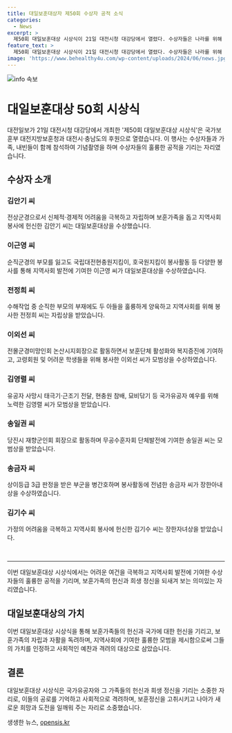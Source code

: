 ```yaml
---
title: 대일보훈대상자 제50회 수상자 공적 소식
categories:
  - News
excerpt: >
  제50회 대일보훈대상 시상식이 21일 대전시청 대강당에서 열렸다. 수상자들은 나라를 위해 헌신한 국가유공자이자 보훈가족으로, 힘든 여건에도 국가와 지역사회를 위해 봉사했다. 이들은 자립과 자활을 위해 힘쓰고, 고령 회원들이나 어려운 이웃들을 지원하며 지역사회 발전에 기여했다. 이들의 이야기는 국민들에게 큰 용기와 희망을 주고 있다.
feature_text: >
  제50회 대일보훈대상 시상식이 21일 대전시청 대강당에서 열렸다. 수상자들은 나라를 위해 헌신한 국가유공자이자 보훈가족으로, 힘든 여건에도 국가와 지역사회를 위해 봉사했다. 이들은 자립과 자활을 위해 힘쓰고, 고령 회원들이나 어려운 이웃들을 지원하며 지역사회 발전에 기여했다. 이들의 이야기는 국민들에게 큰 용기와 희망을 주고 있다.
image: 'https://www.behealthy4u.com/wp-content/uploads/2024/06/news.jpg'
---
```


<p><img src="https://www.behealthy4u.com/wp-content/uploads/2024/06/news.jpg" alt="info 속보" /></p>

<h1>대일보훈대상 50회 시상식</h1>

<p data-ke-size="size16">대전일보가 21일 대전시청 대강당에서 개최한 '제50회 대일보훈대상 시상식'은 국가보훈부 대전지방보훈청과 대전시·충남도의 후원으로 열렸습니다. 이 행사는 수상자들과 가족, 내빈들이 함께 참석하여 기념촬영을 하며 수상자들의 훌륭한 공적을 기리는 자리였습니다.</p>

<h2 data-ke-size="size26">수상자 소개</h2>

<h3>김안기 씨</h3>

<p data-ke-size="size16">전상군경으로서 신체적·경제적 어려움을 극복하고 자립하며 보훈가족을 돕고 지역사회 봉사에 헌신한 김안기 씨는 대일보훈대상을 수상했습니다.</p>

<h3>이근영 씨</h3>

<p data-ke-size="size16">순직군경의 부모를 잃고도 국립대전현충원지킴이, 호국원지킴이 봉사활동 등 다양한 봉사를 통해 지역사회 발전에 기여한 이근영 씨가 대일보훈대상을 수상하였습니다.</p>

<h3>전정희 씨</h3>

<p data-ke-size="size16">수해작업 중 순직한 부모의 부재에도 두 아들을 훌륭하게 양육하고 지역사회를 위해 봉사한 전정희 씨는 자립상을 받았습니다.</p>

<h3>이외선 씨</h3>

<p data-ke-size="size16">전몰군경미망인회 논산시지회장으로 활동하면서 보훈단체 활성화와 복지증진에 기여하고, 고령회원 및 어려운 학생들을 위해 봉사한 이외선 씨가 모범상을 수상하였습니다.</p>

<h3>김영렬 씨</h3>

<p data-ke-size="size16">유공자 사망시 태극기·근조기 전달, 현충원 참배, 묘비닦기 등 국가유공자 예우를 위해 노력한 김영렬 씨가 모범상을 받았습니다.</p>

<h3>송일권 씨</h3>

<p data-ke-size="size16">당진시 재향군인회 회장으로 활동하며 무공수훈자회 단체발전에 기여한 송일권 씨는 모범상을 받았습니다.</p>

<h3>송금자 씨</h3>

<p data-ke-size="size16">상이등급 3급 판정을 받은 부군을 병간호하며 봉사활동에 전념한 송금자 씨가 장한아내상을 수상하였습니다.</p>

<h3>김기수 씨</h3>

<p data-ke-size="size16">가정의 어려움을 극복하고 지역사회 봉사에 헌신한 김기수 씨는 장한자녀상을 받았습니다.</p>

<p data-ke-size="size16">&nbsp;</p>

<hr>

<p data-ke-size="size16">이번 대일보훈대상 시상식에서는 어려운 여건을 극복하고 지역사회 발전에 기여한 수상자들의 훌륭한 공적을 기리며, 보훈가족의 헌신과 희생 정신을 되새겨 보는 의미있는 자리였습니다.</p>

<h2 data-ke-size="size26">대일보훈대상의 가치</h2>

<p data-ke-size="size16">이번 대일보훈대상 시상식을 통해 보훈가족들의 헌신과 국가에 대한 헌신을 기리고, 보훈가족의 자립과 자활을 독려하며, 지역사회에 기여한 훌륭한 모범을 제시함으로써 그들의 가치를 인정하고 사회적인 예찬과 격려의 대상으로 삼았습니다.</p>

<h2 data-ke-size="size26">결론</h2>

<p data-ke-size="size16">대일보훈대상 시상식은 국가유공자와 그 가족들의 헌신과 희생 정신을 기리는 소중한 자리로, 이들의 공로를 기억하고 사회적으로 격려하며, 보훈정신을 고취시키고 나아가 새로운 희망과 도전을 일깨워 주는 자리로 소중했습니다.</p>
생생한 뉴스, <a href="https://opensis.kr" rel="dofollow">opensis.kr</a>


